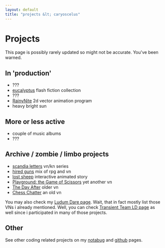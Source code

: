 ```yaml
---
layout: default
title: "projects &lt; caryoscelus"
---
```


# Projects

This page is possibly rarely updated so might not be accurate. You've been
warned.

## In 'production'

* ???
* [eucalyptus](/eucalyptus-ff) flash fiction collection
* ???
* [RainyNite](https://notabug.org/caryoscelus/rainynite-studio) 2d vector animation program
* heavy bright sun

## More or less active

* couple of music albums
* ???

## Archive / zombie / limbo projects

* [scandia letters][scandia] vn/kn series
* [hired guns][hiredguns] mix of rpg and vn
* [lost sheep][lostsheep] interactive animated story
* [Playground: the Game of Scissors][playground] yet another vn
* [The Day After][day-after] older vn
* [Chess Chatter][chess] an old vn

You may also check my [Ludum Dare page](http://ludumdare.com/compo/author/caryoscelus/).
Wait, that in fact mostly list those VNs i already mentioned. Well, you can
check [Transient Team LD page](http://ludumdare.com/compo/author/kibertoad/) as
well since i participated in many of those projects.

## Other
See other coding related projects on my [notabug][notabug] and [github][github]
pages.

[day-after]:    https://github.com/caryoscelus/ld29
[chess]:        https://github.com/caryoscelus/chess-chatter
[github]:       https://github.com/caryoscelus/
[notabug]:      https://notabug.org/caryoscelus/
[playground]:   /projects/playground.html
[hiredguns]:    /projects/hiredguns.html
[lostsheep]:    /projects/lostsheep.html
[scandia]:      /projects/scandialetters.html
